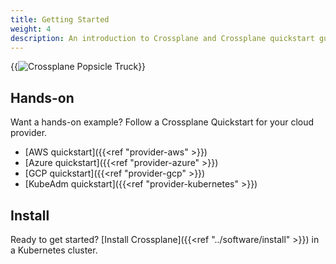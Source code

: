 ```yaml
---
title: Getting Started
weight: 4
description: An introduction to Crossplane and Crossplane quickstart guides.
---
```


{{<img src="/media/banner.png" alt="Crossplane Popsicle Truck" size="large" >}}

## Hands-on
Want a hands-on example? Follow a Crossplane Quickstart for your cloud provider.
* [AWS quickstart]({{<ref "provider-aws" >}})
* [Azure quickstart]({{<ref "provider-azure" >}})
* [GCP quickstart]({{<ref "provider-gcp" >}})
* [KubeAdm quickstart]({{<ref "provider-kubernetes" >}})

## Install
Ready to get started? [Install Crossplane]({{<ref "../software/install" >}}) in a Kubernetes cluster.
